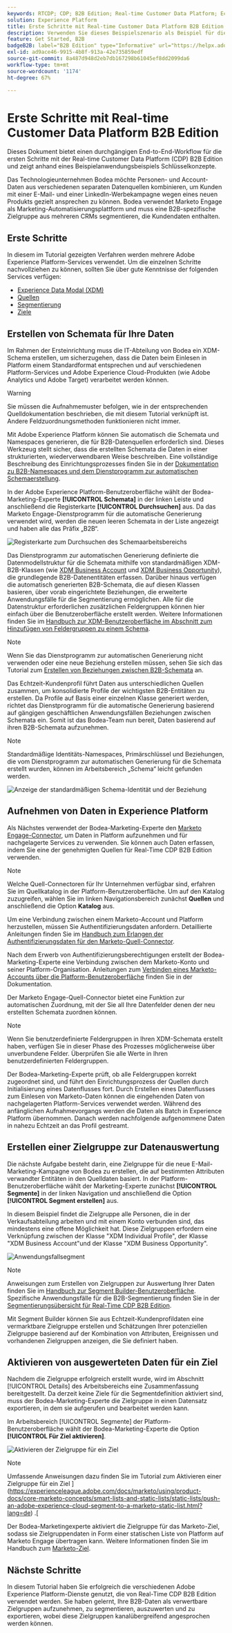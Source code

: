 ```yaml
---
keywords: RTCDP; CDP; B2B Edition; Real-time Customer Data Platform; Echtzeit-Kundendatenplattform; Echtzeit-Kundendatenplattform; b2b; cdp
solution: Experience Platform
title: Erste Schritte mit Real-time Customer Data Platform B2B Edition
description: Verwenden Sie dieses Beispielszenario als Beispiel für die Einrichtung Ihrer Implementierung von Adobe Real-time Customer Data Platform B2B Edition.
feature: Get Started, B2B
badgeB2B: label="B2B Edition" type="Informative" url="https://helpx.adobe.com/legal/product-descriptions/real-time-customer-data-platform-b2b-edition-prime-and-ultimate-packages.html newtab=true"
exl-id: ad9ace46-9915-4b8f-913a-42e735859edf
source-git-commit: 8a487d948d2eb7db167298b61045ef8dd2099da6
workflow-type: tm+mt
source-wordcount: '1174'
ht-degree: 67%

---
```


# Erste Schritte mit Real-time Customer Data Platform B2B Edition

Dieses Dokument bietet einen durchgängigen End-to-End-Workflow für die ersten Schritte mit der Real-time Customer Data Platform (CDP) B2B Edition und zeigt anhand eines Beispielanwendungsbeispiels Schlüsselkonzepte.

Das Technologieunternehmen Bodea möchte Personen- und Account-Daten aus verschiedenen separaten Datenquellen kombinieren, um Kunden mit einer E-Mail- und einer LinkedIn-Werbekampagne wegen eines neuen Produkts gezielt ansprechen zu können. Bodea verwendet Marketo Engage als Marketing-Automatisierungsplattform und muss eine B2B-spezifische Zielgruppe aus mehreren CRMs segmentieren, die Kundendaten enthalten.

## Erste Schritte

In diesem im Tutorial gezeigten Verfahren werden mehrere Adobe Experience Platform-Services verwendet. Um die einzelnen Schritte nachvollziehen zu können, sollten Sie über gute Kenntnisse der folgenden Services verfügen:

- [Experience Data Modal (XDM)](../xdm/home.md)
- [Quellen](../sources/home.md)
- [Segmentierung](../segmentation/home.md)
- [Ziele](../destinations/home.md)

## Erstellen von Schemata für Ihre Daten

Im Rahmen der Ersteinrichtung muss die IT-Abteilung von Bodea ein XDM-Schema erstellen, um sicherzugehen, dass die Daten beim Einlesen in Platform einem Standardformat entsprechen und auf verschiedenen Platform-Services und Adobe Experience Cloud-Produkten (wie Adobe Analytics und Adobe Target) verarbeitet werden können.

>[!WARNING]
>
>Sie müssen die Aufnahmemuster befolgen, wie in der entsprechenden Quelldokumentation beschrieben, die mit diesem Tutorial verknüpft ist. Andere Feldzuordnungsmethoden funktionieren nicht immer.

Mit Adobe Experience Platform können Sie automatisch die Schemata und Namespaces generieren, die für B2B-Datenquellen erforderlich sind. Dieses Werkzeug stellt sicher, dass die erstellten Schemata die Daten in einer strukturierten, wiederverwendbaren Weise beschreiben. Eine vollständige Beschreibung des Einrichtungsprozesses finden Sie in der [Dokumentation zu B2B-Namespaces und dem Dienstprogramm zur automatischen Schemaerstellung](../sources/connectors/adobe-applications/marketo/marketo-namespaces.md).

In der Adobe Experience Platform-Benutzeroberfläche wählt der Bodea-Marketing-Experte **[!UICONTROL Schemata]** in der linken Leiste und anschließend die Registerkarte **[!UICONTROL Durchsuchen]** aus. Da das Marketo Engage-Dienstprogramm für die automatische Generierung verwendet wird, werden die neuen leeren Schemata in der Liste angezeigt und haben alle das Präfix „B2B“.

![Registerkarte zum Durchsuchen des Schemaarbeitsbereichs](./assets/b2b-tutorial/empty-b2b-schemas.png)

Das Dienstprogramm zur automatischen Generierung definierte die Datenmodellstruktur für die Schemata mithilfe von standardmäßigen XDM-B2B-Klassen (wie [XDM Business Account](../xdm/classes/b2b/business-account.md) und [XDM Business Opportunity](../xdm/classes/b2b/business-opportunity.md)), die grundlegende B2B-Datenentitäten erfassen. Darüber hinaus verfügen die automatisch generierten B2B-Schemata, die auf diesen Klassen basieren, über vorab eingerichtete Beziehungen, die erweiterte Anwendungsfälle für die Segmentierung ermöglichen. Alle für die Datenstruktur erforderlichen zusätzlichen Feldergruppen können hier einfach über die Benutzeroberfläche erstellt werden. Weitere Informationen finden Sie im [Handbuch zur XDM-Benutzeroberfläche im Abschnitt zum Hinzufügen von Feldergruppen zu einem Schema](../xdm/ui/resources/schemas.md#add-field-groups).

>[!NOTE]
> 
>Wenn Sie das Dienstprogramm zur automatischen Generierung nicht verwenden oder eine neue Beziehung erstellen müssen, sehen Sie sich das Tutorial zum [Erstellen von Beziehungen zwischen B2B-Schemata](../xdm/tutorials/relationship-b2b.md) an.

Das Echtzeit-Kundenprofil führt Daten aus unterschiedlichen Quellen zusammen, um konsolidierte Profile der wichtigsten B2B-Entitäten zu erstellen. Da Profile auf Basis einer einzelnen Klasse generiert werden, richtet das Dienstprogramm für die automatische Generierung basierend auf gängigen geschäftlichen Anwendungsfällen Beziehungen zwischen Schemata ein. Somit ist das Bodea-Team nun bereit, Daten basierend auf ihren B2B-Schemata aufzunehmen.

>[!NOTE]
> 
>Standardmäßige Identitäts-Namespaces, Primärschlüssel und Beziehungen, die vom Dienstprogramm zur automatischen Generierung für die Schemata erstellt wurden, können im Arbeitsbereich „Schema“ leicht gefunden werden.
>
>![Anzeige der standardmäßigen Schema-Identität und der Beziehung](./assets/b2b-tutorial/schema-identity-relationship.png)

## Aufnehmen von Daten in Experience Platform

Als Nächstes verwendet der Bodea-Marketing-Experte den [Marketo Engage-Connector](../sources/connectors/adobe-applications/marketo/marketo.md), um Daten in Platform aufzunehmen und für nachgelagerte Services zu verwenden. Sie können auch Daten erfassen, indem Sie eine der genehmigten Quellen für Real-Time CDP B2B Edition verwenden.

>[!NOTE]
> 
>Welche Quell-Connectoren für Ihr Unternehmen verfügbar sind, erfahren Sie im Quellkatalog in der Platform-Benutzeroberfläche. Um auf den Katalog zuzugreifen, wählen Sie im linken Navigationsbereich zunächst **Quellen** und anschließend die Option **Katalog** aus.

Um eine Verbindung zwischen einem Marketo-Account und Platform herzustellen, müssen Sie Authentifizierungsdaten anfordern. Detaillierte Anleitungen finden Sie im [Handbuch zum Erlangen der Authentifizierungsdaten für den Marketo-Quell-Connector](../sources/connectors/adobe-applications/marketo/marketo-auth.md).

Nach dem Erwerb von Authentifizierungsberechtigungen erstellt der Bodea-Marketing-Experte eine Verbindung zwischen dem Marketo-Konto und seiner Platform-Organisation. Anleitungen zum [Verbinden eines Marketo-Accounts über die Platform-Benutzeroberfläche](../sources/tutorials/ui/create/adobe-applications/marketo.md) finden Sie in der Dokumentation.

Der Marketo Engage-Quell-Connector bietet eine Funktion zur automatischen Zuordnung, mit der Sie all Ihre Datenfelder denen der neu erstellten Schemata zuordnen können.

>[!NOTE]
> 
>Wenn Sie benutzerdefinierte Feldergruppen in Ihren XDM-Schemata erstellt haben, verfügen Sie in dieser Phase des Prozesses möglicherweise über unverbundene Felder. Überprüfen Sie alle Werte in Ihren benutzerdefinierten Feldergruppen.

Der Bodea-Marketing-Experte prüft, ob alle Feldergruppen korrekt zugeordnet sind, und führt den Einrichtungsprozess der Quellen durch Initialisierung eines Datenflusses fort. Durch Erstellen eines Datenflusses zum Einlesen von Marketo-Daten können die eingehenden Daten von nachgelagerten Platform-Services verwendet werden. Während des anfänglichen Aufnahmevorgangs werden die Daten als Batch in Experience Platform übernommen. Danach werden nachfolgende aufgenommene Daten in nahezu Echtzeit an das Profil gestreamt.

## Erstellen einer Zielgruppe zur Datenauswertung

Die nächste Aufgabe besteht darin, eine Zielgruppe für die neue E-Mail-Marketing-Kampagne von Bodea zu erstellen, die auf bestimmten Attributen verwandter Entitäten in den Quelldaten basiert. In der Platform-Benutzeroberfläche wählt der Marketing-Experte zunächst **[!UICONTROL Segmente]** in der linken Navigation und anschließend die Option **[!UICONTROL Segment erstellen]** aus.

In diesem Beispiel findet die Zielgruppe alle Personen, die in der Verkaufsabteilung arbeiten und mit einem Konto verbunden sind, das mindestens eine offene Möglichkeit hat. Diese Zielgruppen erfordern eine Verknüpfung zwischen der Klasse &quot;XDM Individual Profile&quot;, der Klasse &quot;XDM Business Account&quot;und der Klasse &quot;XDM Business Opportunity&quot;.

![Anwendungsfallsegment](./assets/b2b-tutorial/use-case-segment.png)

>[!NOTE]
> 
>Anweisungen zum Erstellen von Zielgruppen zur Auswertung Ihrer Daten finden Sie im [Handbuch zur Segment Builder-Benutzeroberfläche](../segmentation/ui/segment-builder.md). Spezifische Anwendungsfälle für die B2B-Segmentierung finden Sie in der [Segmentierungsübersicht für Real-Time CDP B2B Edition](./segmentation/b2b.md).

Mit Segment Builder können Sie aus Echtzeit-Kundenprofildaten eine vermarktbare Zielgruppe erstellen und Schätzungen Ihrer potenziellen Zielgruppe basierend auf der Kombination von Attributen, Ereignissen und vorhandenen Zielgruppen anzeigen, die Sie definiert haben.

## Aktivieren von ausgewerteten Daten für ein Ziel

Nachdem die Zielgruppe erfolgreich erstellt wurde, wird im Abschnitt [!UICONTROL Details] des Arbeitsbereichs eine Zusammenfassung bereitgestellt. Da derzeit keine Ziele für die Segmentdefinition aktiviert sind, muss der Bodea-Marketing-Experte die Zielgruppe in einen Datensatz exportieren, in dem sie aufgerufen und bearbeitet werden kann.

Im Arbeitsbereich [!UICONTROL Segmente] der Platform-Benutzeroberfläche wählt der Bodea-Marketing-Experte die Option **[!UICONTROL Für Ziel aktivieren]**.

![Aktivieren der Zielgruppe für ein Ziel](./assets/b2b-tutorial/activate-to-destination.png)

>[!NOTE]
> 
>Umfassende Anweisungen dazu finden Sie im Tutorial zum Aktivieren einer Zielgruppe für ein Ziel ](https://experienceleague.adobe.com/docs/marketo/using/product-docs/core-marketo-concepts/smart-lists-and-static-lists/static-lists/push-an-adobe-experience-cloud-segment-to-a-marketo-static-list.html?lang=de) .[

Der Bodea-Marketingexperte aktiviert die Zielgruppe für das Marketo-Ziel, sodass sie Zielgruppendaten in Form einer statischen Liste von Platform auf Marketo Engage übertragen kann. Weitere Informationen finden Sie im Handbuch zum [Marketo-Ziel](https://experienceleague.adobe.com/docs/experience-platform/destinations/catalog/adobe/marketo-engage.html?lang=de).

## Nächste Schritte

In diesem Tutorial haben Sie erfolgreich die verschiedenen Adobe Experience Platform-Dienste genutzt, die von Real-Time CDP B2B Edition verwendet werden. Sie haben gelernt, Ihre B2B-Daten als verwertbare Zielgruppen aufzunehmen, zu segmentieren, auszuwerten und zu exportieren, wobei diese Zielgruppen kanalübergreifend angesprochen werden können.
